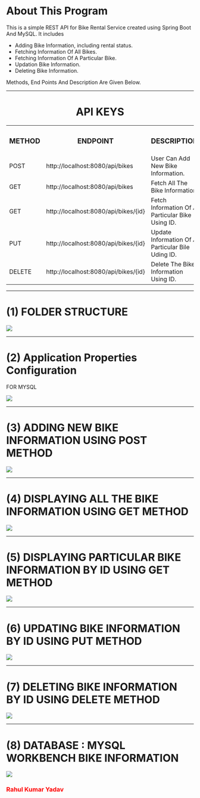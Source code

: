 <h1>About This Program</h1>
<p>This is a simple REST API for Bike Rental Service created using  Spring Boot And MySQL. It includes
<ul>
  <li>Adding Bike Information, including rental status.</li>
  <li>Fetching Information Of All Bikes.</li>
  <li>Fetching Information Of A Particular Bike.</li>
  <li>Updation Bike Information.</li>
  <li>Deleting Bike Information.</li>
</ul>
  Methods, End Points And Description Are Given Below.
</p>
<hr>
<center>
<h1>API KEYS</h1>

<table>
<r>
  <th><h3>METHOD</h3></th>
   <th><h3>ENDPOINT</h3></th>
  <th><h3>DESCRIPTION</h3></th>
</r>
<tr>
<td>POST</td>
<td>http://localhost:8080/api/bikes</td>
<td>User Can Add New Bike Information.</td>
</tr>
<tr>
<td>GET</td>
<td>http://localhost:8080/api/bikes</td>
  <td>Fetch All The Bike Information.</td>
</tr>
  <tr>
<td>GET</td>
<td>http://localhost:8080/api/bikes/{id}</td>

 <td>Fetch Information Of A Particular Bike Using ID.</td>
</tr>
<tr>
<td>PUT</td>
<td>http://localhost:8080/api/bikes/{id}</td>
  <td>Update Information Of A Particular Bile Uding ID.</td>
</tr>
<tr>
<td>DELETE</td>
<td>http://localhost:8080/api/bikes/{id}</{id}td>
  <td>Delete The Bike Information Using ID.</td>
</tr>
  
</table>
</center>
<hr>
<h1>(1) FOLDER STRUCTURE</h1>
<img src="SCREENSHOT/Capture1.PNG"/>
<hr>
<h1>(2) Application Properties Configuration</h1><P>FOR MYSQL</P>
<img src="SCREENSHOT/Capture2.PNG"/>
<hr>
<h1>(3) ADDING NEW BIKE INFORMATION USING POST METHOD</h1>
<img src="SCREENSHOT/Capture3.PNG"/>
<hr>
<h1>(4) DISPLAYING ALL THE BIKE INFORMATION USING GET METHOD</h1>
<img src="SCREENSHOT/Capture4.PNG"/>
<hr>
<h1>(5) DISPLAYING PARTICULAR BIKE INFORMATION BY ID  USING GET METHOD</h1>
<img src="SCREENSHOT/Capture5.PNG"/>
<hr>
<h1>(6) UPDATING BIKE INFORMATION BY ID USING PUT METHOD</h1>
<img src="SCREENSHOT/Capture6.PNG"/>
<hr>
<h1>(7) DELETING BIKE INFORMATION BY ID USING DELETE METHOD</h1>
<img src="SCREENSHOT/Capture7.PNG"/>
<hr>
<h1>(8) DATABASE :  MYSQL WORKBENCH BIKE INFORMATION</h1>
<img src="SCREENSHOT/Capture8.PNG"/>
<h3 style="color:red;">Rahul Kumar Yadav</h3>
